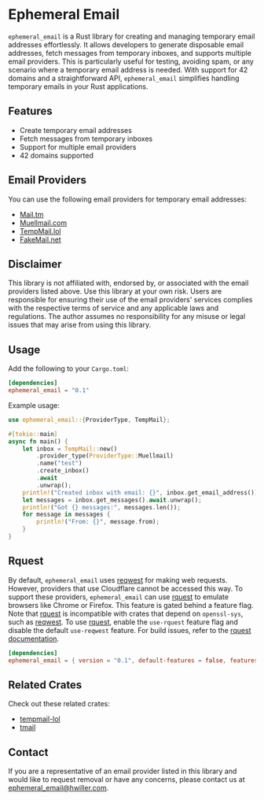 # Ephemeral Email

`ephemeral_email` is a Rust library for creating and managing temporary email addresses effortlessly. It allows developers to generate disposable email addresses, fetch messages from temporary inboxes, and supports multiple email providers. This is particularly useful for testing, avoiding spam, or any scenario where a temporary email address is needed. With support for 42 domains and a straightforward API, `ephemeral_email` simplifies handling temporary emails in your Rust applications.

## Features

- Create temporary email addresses
- Fetch messages from temporary inboxes
- Support for multiple email providers
- 42 domains supported

## Email Providers

You can use the following email providers for temporary email addresses:

- [Mail.tm](https://mail.tm)
- [Muellmail.com](https://muellmail.com)
- [TempMail.lol](https://tempmail.lol)
- [FakeMail.net](https://fakemail.net)

## Disclaimer

This library is not affiliated with, endorsed by, or associated with the email providers listed above. Use this library at your own risk. Users are responsible for ensuring their use of the email providers' services complies with the respective terms of service and any applicable laws and regulations. The author assumes no responsibility for any misuse or legal issues that may arise from using this library.

## Usage

Add the following to your `Cargo.toml`:

```toml
[dependencies]
ephemeral_email = "0.1"
```

Example usage:

```rust
use ephemeral_email::{ProviderType, TempMail};

#[tokio::main]
async fn main() {
    let inbox = TempMail::new()
        .provider_type(ProviderType::Muellmail)
        .name("test")
        .create_inbox()
        .await
        .unwrap();
    println!("Created inbox with email: {}", inbox.get_email_address());
    let messages = inbox.get_messages().await.unwrap();
    println!("Got {} messages:", messages.len());
    for message in messages {
        println!("From: {}", message.from);
    }
}
```

## Rquest

By default, `ephemeral_email` uses [reqwest] for making web requests. However, providers that use Cloudflare cannot be accessed this way. To support these providers, `ephemeral_email` can use [rquest] to emulate browsers like Chrome or Firefox. This feature is gated behind a feature flag. Note that [rquest] is incompatible with crates that depend on `openssl-sys`, such as [reqwest]. To use [rquest], enable the `use-rquest` feature flag and disable the default `use-reqwest` feature. For build issues, refer to the [rquest documentation](https://github.com/0x676e67/rquest#building).

```toml
[dependencies]
ephemeral_email = { version = "0.1", default-features = false, features = ["use-rquest"] }
```

[rquest]: https://github.com/0x676e67/rquest
[reqwest]: https://github.com/seanmonstar/reqwest

## Related Crates

Check out these related crates:

- [tempmail-lol](https://github.com/Morb0/tempmail-lol)
- [tmail](https://github.com/atifyushri/tmail)

## Contact

If you are a representative of an email provider listed in this library and would like to request removal or have any concerns, please contact us at [ephemeral_email@hwiller.com](mailto:ephemeral_email@hwiller.com).
